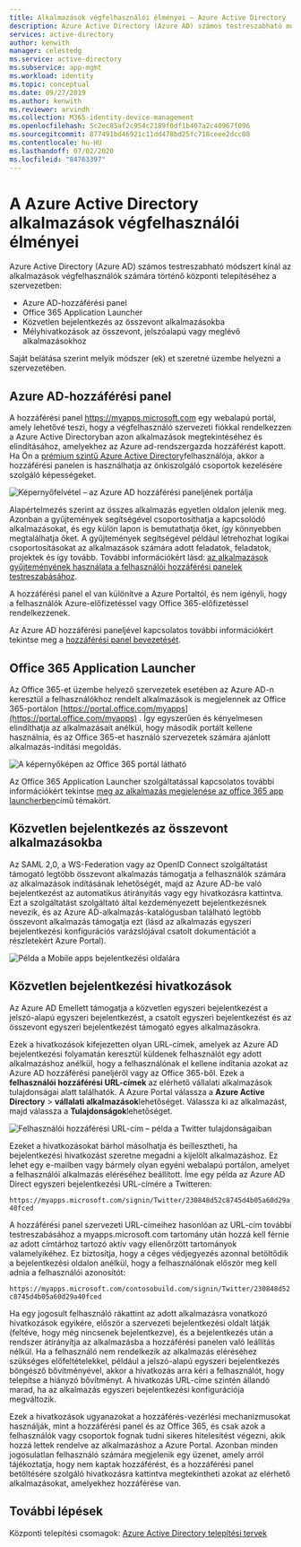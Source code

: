 ```yaml
---
title: Alkalmazások végfelhasználói élményei – Azure Active Directory
description: Azure Active Directory (Azure AD) számos testreszabható módszert kínál az alkalmazások végfelhasználók számára történő központi telepítéséhez a szervezetben.
services: active-directory
author: kenwith
manager: celestedg
ms.service: active-directory
ms.subservice: app-mgmt
ms.workload: identity
ms.topic: conceptual
ms.date: 09/27/2019
ms.author: kenwith
ms.reviewer: arvindh
ms.collection: M365-identity-device-management
ms.openlocfilehash: 5c2ec85af2c954c2189f0df1b407a2c40967f096
ms.sourcegitcommit: 877491bd46921c11dd478bd25fc718ceee2dcc08
ms.contentlocale: hu-HU
ms.lasthandoff: 07/02/2020
ms.locfileid: "84763397"
---
```

# <a name="end-user-experiences-for-applications-in-azure-active-directory"></a>A Azure Active Directory alkalmazások végfelhasználói élményei

Azure Active Directory (Azure AD) számos testreszabható módszert kínál az alkalmazások végfelhasználók számára történő központi telepítéséhez a szervezetben:

* Azure AD-hozzáférési panel
* Office 365 Application Launcher
* Közvetlen bejelentkezés az összevont alkalmazásokba
* Mélyhivatkozások az összevont, jelszóalapú vagy meglévő alkalmazásokhoz

Saját belátása szerint melyik módszer (ek) et szeretné üzembe helyezni a szervezetében.

## <a name="azure-ad-access-panel"></a>Azure AD-hozzáférési panel

A hozzáférési panel https://myapps.microsoft.com egy webalapú portál, amely lehetővé teszi, hogy a végfelhasználó szervezeti fiókkal rendelkezzen a Azure Active Directoryban azon alkalmazások megtekintéséhez és elindításához, amelyekhez az Azure ad-rendszergazda hozzáférést kapott. Ha Ön a [prémium szintű Azure Active Directory](https://azure.microsoft.com/pricing/details/active-directory/)felhasználója, akkor a hozzáférési panelen is használhatja az önkiszolgáló csoportok kezelésére szolgáló képességeket.

![Képernyőfelvétel – az Azure AD hozzáférési paneljének portálja](media/what-is-single-sign-on/azure-ad-access-panel.png)

Alapértelmezés szerint az összes alkalmazás egyetlen oldalon jelenik meg. Azonban a gyűjtemények segítségével csoportosíthatja a kapcsolódó alkalmazásokat, és egy külön lapon is bemutathatja őket, így könnyebben megtalálhatja őket. A gyűjtemények segítségével például létrehozhat logikai csoportosításokat az alkalmazások számára adott feladatok, feladatok, projektek és így tovább. További információkért lásd: [az alkalmazások gyűjteményének használata a felhasználói hozzáférési panelek testreszabásához](access-panel-collections.md). 

A hozzáférési panel el van különítve a Azure Portaltól, és nem igényli, hogy a felhasználók Azure-előfizetéssel vagy Office 365-előfizetéssel rendelkezzenek.

Az Azure AD hozzáférési paneljével kapcsolatos további információkért tekintse meg a [hozzáférési panel bevezetését](../user-help/active-directory-saas-access-panel-introduction.md).

## <a name="office-365-application-launcher"></a>Office 365 Application Launcher

Az Office 365-et üzembe helyező szervezetek esetében az Azure AD-n keresztül a felhasználókhoz rendelt alkalmazások is megjelennek az Office 365-portálon [https://portal.office.com/myapps](https://portal.office.com/myapps) . Így egyszerűen és kényelmesen elindíthatja az alkalmazásait anélkül, hogy második portált kellene használnia, és az Office 365-et használó szervezetek számára ajánlott alkalmazás-indítási megoldás.

![A képernyőképen az Office 365 portál látható](./media/end-user-experiences/microsoft-365-portal-office-com.png)

Az Office 365 Application Launcher szolgáltatással kapcsolatos további információkért tekintse [meg az alkalmazás megjelenése az office 365 app launcherben](https://msdn.microsoft.com/office/office365/howto/connect-your-app-to-o365-app-launcher)című témakört.

## <a name="direct-sign-on-to-federated-apps"></a>Közvetlen bejelentkezés az összevont alkalmazásokba

Az SAML 2,0, a WS-Federation vagy az OpenID Connect szolgáltatást támogató legtöbb összevont alkalmazás támogatja a felhasználók számára az alkalmazások indításának lehetőségét, majd az Azure AD-be való bejelentkezést az automatikus átirányítás vagy egy hivatkozásra kattintva. Ezt a szolgáltatást szolgáltató által kezdeményezett bejelentkezésnek nevezik, és az Azure AD-alkalmazás-katalógusban található legtöbb összevont alkalmazás támogatja ezt (lásd az alkalmazás egyszeri bejelentkezési konfigurációs varázslójával csatolt dokumentációt a részletekért Azure Portal).

![Példa a Mobile apps bejelentkezési oldalára](./media/end-user-experiences/workdaymobile.png)

## <a name="direct-sign-on-links"></a>Közvetlen bejelentkezési hivatkozások

Az Azure AD Emellett támogatja a közvetlen egyszeri bejelentkezést a jelszó-alapú egyszeri bejelentkezést, a csatolt egyszeri bejelentkezést és az összevont egyszeri bejelentkezést támogató egyes alkalmazásokra.

Ezek a hivatkozások kifejezetten olyan URL-címek, amelyek az Azure AD bejelentkezési folyamatán keresztül küldenek felhasználót egy adott alkalmazáshoz anélkül, hogy a felhasználónak el kellene indítania azokat az Azure AD hozzáférési paneljéről vagy az Office 365-ből. Ezek a **felhasználói hozzáférési URL-címek** az elérhető vállalati alkalmazások tulajdonságai alatt találhatók. A Azure Portal válassza a **Azure Active Directory**  >  **vállalati alkalmazások**lehetőséget. Válassza ki az alkalmazást, majd válassza a **Tulajdonságok**lehetőséget.

![Felhasználói hozzáférési URL-cím – példa a Twitter tulajdonságaiban](media/end-user-experiences/direct-sign-on-link.png)

Ezeket a hivatkozásokat bárhol másolhatja és beillesztheti, ha bejelentkezési hivatkozást szeretne megadni a kijelölt alkalmazáshoz. Ez lehet egy e-mailben vagy bármely olyan egyéni webalapú portálon, amelyet a felhasználói alkalmazás eléréséhez beállított. Íme egy példa az Azure AD Direct egyszeri bejelentkezési URL-címére a Twitteren:

`https://myapps.microsoft.com/signin/Twitter/230848d52c8745d4b05a60d29a40fced`

A hozzáférési panel szervezeti URL-címeihez hasonlóan az URL-cím további testreszabásához a myapps.microsoft.com tartomány után hozzá kell férnie az adott címtárhoz tartozó aktív vagy ellenőrzött tartományok valamelyikéhez. Ez biztosítja, hogy a céges védjegyezés azonnal betöltődik a bejelentkezési oldalon anélkül, hogy a felhasználónak először meg kell adnia a felhasználói azonosítót:

`https://myapps.microsoft.com/contosobuild.com/signin/Twitter/230848d52c8745d4b05a60d29a40fced`

Ha egy jogosult felhasználó rákattint az adott alkalmazásra vonatkozó hivatkozások egyikére, először a szervezeti bejelentkezési oldalt látják (feltéve, hogy még nincsenek bejelentkezve), és a bejelentkezés után a rendszer átirányítja az alkalmazásba a hozzáférési panelen való leállítás nélkül. Ha a felhasználó nem rendelkezik az alkalmazás eléréséhez szükséges előfeltételekkel, például a jelszó-alapú egyszeri bejelentkezés böngésző bővítményével, akkor a hivatkozás arra kéri a felhasználót, hogy telepítse a hiányzó bővítményt. A hivatkozás URL-címe szintén állandó marad, ha az alkalmazás egyszeri bejelentkezési konfigurációja megváltozik.

Ezek a hivatkozások ugyanazokat a hozzáférés-vezérlési mechanizmusokat használják, mint a hozzáférési panel és az Office 365, és csak azok a felhasználók vagy csoportok fognak tudni sikeres hitelesítést végezni, akik hozzá lettek rendelve az alkalmazáshoz a Azure Portal. Azonban minden jogosulatlan felhasználó számára megjelenik egy üzenet, amely arról tájékoztatja, hogy nem kaptak hozzáférést, és a hozzáférési panel betöltésére szolgáló hivatkozásra kattintva megtekintheti azokat az elérhető alkalmazásokat, amelyekhez hozzáférése van.

## <a name="next-steps"></a>További lépések

Központi telepítési csomagok: [Azure Active Directory telepítési tervek](../fundamentals/active-directory-deployment-plans.md)
